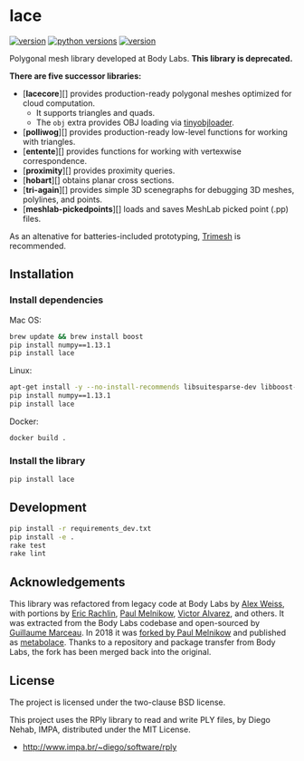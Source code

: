 lace
====

[![version](https://img.shields.io/pypi/v/lace?style=flat-square)][pypi]
[![python versions](https://img.shields.io/pypi/pyversions/lace?style=flat-square)][pypi]
[![version](https://img.shields.io/pypi/l/lace?style=flat-square)][pypi]

Polygonal mesh library developed at Body Labs. **This library is deprecated.**

**There are five successor libraries:**

* [**lacecore**][] provides production-ready polygonal meshes optimized for cloud
  computation.
    * It supports triangles and quads.
    * The `obj` extra provides OBJ loading via [tinyobjloader][].
* [**polliwog**][] provides production-ready low-level functions for working with
  triangles.
* [**entente**][] provides functions for working with vertexwise correspondence.
* [**proximity**][] provides proximity queries.
* [**hobart**][] obtains planar cross sections.
* [**tri-again**][] provides simple 3D scenegraphs for debugging 3D meshes,
  polylines, and points.
* [**meshlab-pickedpoints**][] loads and saves MeshLab picked point (.pp) files.

As an altenative for batteries-included prototyping, [Trimesh][] is recommended.


[pypi]: https://pypi.org/project/lace/
[lacecore]: https://github.com/lace/lacecore
[tinyobjloader]: https://github.com/tinyobjloader/tinyobjloader
[entente]: https://github.com/lace/entente/
[hobart]: https://github.com/lace/hobart
[meshlab-pickedpoints]: https://github.com/lace/meshlab-pickedpoints
[proximity]: https://github.com/lace/proximity
[trimesh]: https://trimsh.org/
[tri-again]: https://github.com/lace/tri-again/
[polliwog]: https://github.com/lace/polliwog/


Installation
------------

### Install dependencies

Mac OS:
```sh
brew update && brew install boost
pip install numpy==1.13.1
pip install lace
```

Linux:
```sh
apt-get install -y --no-install-recommends libsuitesparse-dev libboost-dev
pip install numpy==1.13.1
pip install lace
```

Docker:
```
docker build .
```

### Install the library

```sh
pip install lace
```


Development
-----------

```sh
pip install -r requirements_dev.txt
pip install -e .
rake test
rake lint
```


Acknowledgements
----------------

This library was refactored from legacy code at Body Labs by [Alex Weiss][],
with portions by [Eric Rachlin][], [Paul Melnikow][], [Victor Alvarez][],
and others. It was extracted from the Body Labs codebase and open-sourced by
[Guillaume Marceau][]. In 2018 it was [forked by Paul Melnikow][fork] and
published as [metabolace][fork pypi]. Thanks to a repository and package
transfer from Body Labs, the fork has been merged back into the original.

[alex weiss]: https://github.com/algrs
[eric rachlin]: https://github.com/eerac
[paul melnikow]: https://github.com/paulmelnikow
[victor alvarez]: https://github.com/yangmillstheory
[guillaume marceau]: https://github.com/gmarceau
[fork]: https://github.com/metabolize/lace
[fork pypi]: https://pypi.org/project/metabolace/


License
-------

The project is licensed under the two-clause BSD license.

This project uses the RPly library to read and write PLY files, by Diego Nehab,
IMPA, distributed under the MIT License.
 * http://www.impa.br/~diego/software/rply
